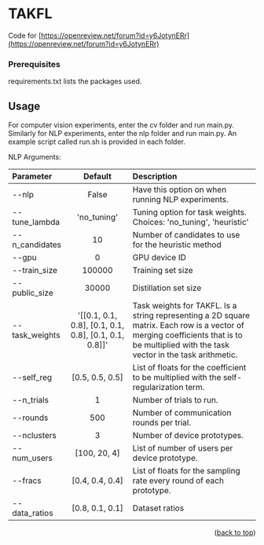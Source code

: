 # TAKFL

<a name="readme-top"></a>


Code for [https://openreview.net/forum?id=y6JotynERr](https://openreview.net/forum?id=y6JotynERr)



### Prerequisites

requirements.txt lists the packages used. 

## Usage

For computer vision experiments, enter the cv folder and run main.py. Similarly for NLP experiments, enter the nlp folder and run main.py. 
An example script called run.sh is provided in each folder. 

NLP Arguments: 

| Parameter                 | Default       | Description   |	
| :------------------------ |:-------------:| :-------------|
| --nlp          	       |	False           | Have this option on when running NLP experiments. 
| --tune_lambda          | 'no_tuning'          | Tuning option for task weights. Choices: 'no_tuning', 'heuristic'
| --n_candidates	       |	10            | Number of candidates to use for the heuristic method
| --gpu  		       | 0           |GPU device ID
| --train_size	        | 100000   | Training set size
| --public_size    | 30000 | Distillation set size
| --task_weights  | '[[0.1, 0.1, 0.8], [0.1, 0.1, 0.8], [0.1, 0.1, 0.8]]'  | Task weights for TAKFL. Is a string representing a 2D square matrix. Each row is a vector of merging coefficients that is to be multiplied with the task vector in the task arithmetic. 
| --self_reg  | \[0.5, 0.5, 0.5\] | List of floats for the coefficient to be multiplied with the self-regularization term. 
| --n_trials    | 1 | Number of trials to run. 
| --rounds  |500| Number of communication rounds per trial.
| --nclusters    | 3 | Number of device prototypes. 
| --num_users| \[100, 20, 4\] | List of number of users per device prototype. 
| --fracs | \[0.4, 0.4, 0.4\]  | List of floats for the sampling rate every round of each prototype. 
| --data_ratios | \[0.8, 0.1, 0.1\] | Dataset ratios 

<p align="right">(<a href="#readme-top">back to top</a>)</p>

